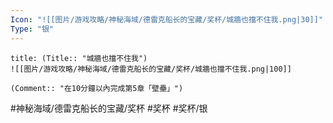 ```yaml
---
Icon: "![[图片/游戏攻略/神秘海域/德雷克船长的宝藏/奖杯/城牆也擋不住我.png|30]]"
Type: "银"
---
```

```ad-common-silver-trophy
title: (Title:: "城牆也擋不住我")
![[图片/游戏攻略/神秘海域/德雷克船长的宝藏/奖杯/城牆也擋不住我.png|100]]

(Comment:: "在10分鐘以內完成第5章「壁壘」")
```

#神秘海域/德雷克船长的宝藏/奖杯 #奖杯 #奖杯/银
